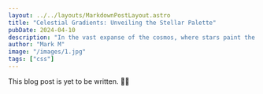 ```yaml
---
layout: ../../layouts/MarkdownPostLayout.astro
title: "Celestial Gradients: Unveiling the Stellar Palette"
pubDate: 2024-04-10
description: "In the vast expanse of the cosmos, where stars paint the canvas of the night sky, a subtle interplay of light and shadow unveils the celestial wonders before us..."
author: "Mark M"
image: "/images/1.jpg"
tags: ["css"]
---
```


This blog post is yet to be written. 🧑‍🚀

